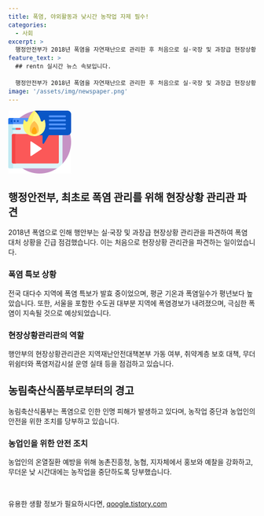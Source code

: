 ```yaml
---
title: 폭염, 야외활동과 낮시간 농작업 자제 필수!
categories:
  - 사회
excerpt: >
  행정안전부가 2018년 폭염을 자연재난으로 관리한 후 처음으로 실·국장 및 과장급 현장상황 관리관을 파견했다. 전국 183개 폭염 특보구역 중 182개에 폭염 특보가 발효 중이며, 온열질환자 사망 11명을 비롯해 1546명이 발생하여 17개 시도에 현장상황관리관을 파견해 대처상황을 긴급 점검하고 있다. 현재 농촌지역에서도 폭염으로 온열질환자가 발생하고 있어 관련 부처가 대책을 마련하고 있다.
feature_text: >
  ## rentn 실시간 뉴스 속보입니다.

  행정안전부가 2018년 폭염을 자연재난으로 관리한 후 처음으로 실·국장 및 과장급 현장상황 관리관을 파견했다. 전국 183개 폭염 특보구역 중 182개에 폭염 특보가 발효 중이며, 온열질환자 사망 11명을 비롯해 1546명이 발생하여 17개 시도에 현장상황관리관을 파견해 대처상황을 긴급 점검하고 있다. 현재 농촌지역에서도 폭염으로 온열질환자가 발생하고 있어 관련 부처가 대책을 마련하고 있다.
image: '/assets/img/newspaper.png'
---
```


<p><img src="/assets/img/news.png" alt="rentncar 속보" /></p>

<h2 data-ke-size="size26">행정안전부, 최초로 폭염 관리를 위해 현장상황 관리관 파견</h2>

<p>2018년 폭염으로 인해 행안부는 실·국장 및 과장급 현장상황 관리관을 파견하여 폭염 대처 상황을 긴급 점검했습니다. 이는 처음으로 현장상황 관리관을 파견하는 일이었습니다.</p>

<h3>폭염 특보 상황</h3>

<p>전국 대다수 지역에 폭염 특보가 발효 중이었으며, 평균 기온과 폭염일수가 평년보다 높았습니다. 또한, 서울을 포함한 수도권 대부분 지역에 폭염경보가 내려졌으며, 극심한 폭염이 지속될 것으로 예상되었습니다.</p>

<h3>현장상황관리관의 역할</h3>

<p>행안부의 현장상황관리관은 지역재난안전대책본부 가동 여부, 취약계층 보호 대책, 무더위쉼터와 폭염저감시설 운영 실태 등을 점검하고 있습니다.</p>

<h2 data-ke-size="size26">농림축산식품부로부터의 경고</h2>

<p>농림축산식품부는 폭염으로 인한 인명 피해가 발생하고 있다며, 농작업 중단과 농업인의 안전을 위한 조치를 당부하고 있습니다.</p>

<h3>농업인을 위한 안전 조치</h3>

<p>농업인의 온열질환 예방을 위해 농촌진흥청, 농협, 지자체에서 홍보와 예찰을 강화하고, 무더운 낮 시간대에는 농작업을 중단하도록 당부했습니다.</p>

<p data-ke-size="size16">&nbsp;</p>
유용한 생활 정보가 필요하시다면, <a href="https://qoogle.tistory.com" rel="dofollow">qoogle.tistory.com</a>


